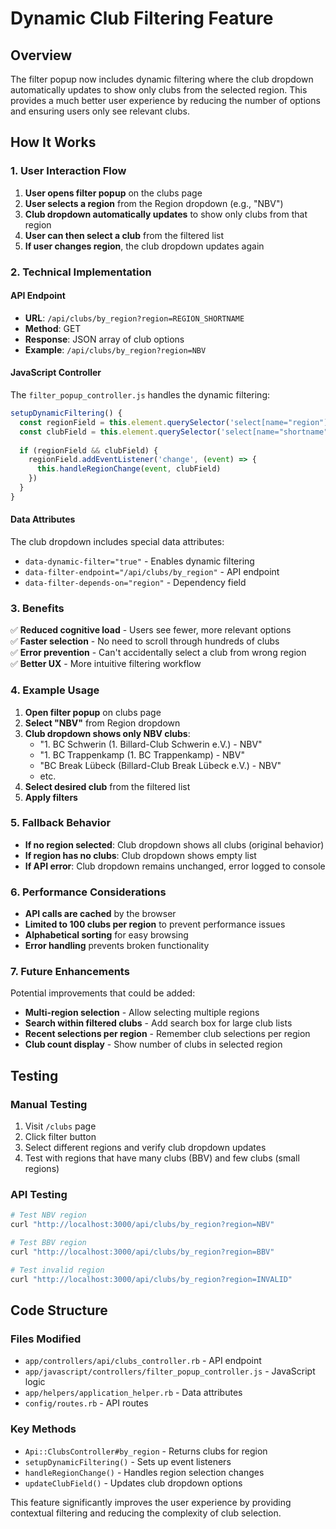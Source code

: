 # Dynamic Club Filtering Feature

## Overview

The filter popup now includes dynamic filtering where the club dropdown automatically updates to show only clubs from the selected region. This provides a much better user experience by reducing the number of options and ensuring users only see relevant clubs.

## How It Works

### 1. User Interaction Flow

1. **User opens filter popup** on the clubs page
2. **User selects a region** from the Region dropdown (e.g., "NBV")
3. **Club dropdown automatically updates** to show only clubs from that region
4. **User can then select a club** from the filtered list
5. **If user changes region**, the club dropdown updates again

### 2. Technical Implementation

#### API Endpoint
- **URL**: `/api/clubs/by_region?region=REGION_SHORTNAME`
- **Method**: GET
- **Response**: JSON array of club options
- **Example**: `/api/clubs/by_region?region=NBV`

#### JavaScript Controller
The `filter_popup_controller.js` handles the dynamic filtering:

```javascript
setupDynamicFiltering() {
  const regionField = this.element.querySelector('select[name="region"]')
  const clubField = this.element.querySelector('select[name="shortname"]')
  
  if (regionField && clubField) {
    regionField.addEventListener('change', (event) => {
      this.handleRegionChange(event, clubField)
    })
  }
}
```

#### Data Attributes
The club dropdown includes special data attributes:
- `data-dynamic-filter="true"` - Enables dynamic filtering
- `data-filter-endpoint="/api/clubs/by_region"` - API endpoint
- `data-filter-depends-on="region"` - Dependency field

### 3. Benefits

✅ **Reduced cognitive load** - Users see fewer, more relevant options  
✅ **Faster selection** - No need to scroll through hundreds of clubs  
✅ **Error prevention** - Can't accidentally select a club from wrong region  
✅ **Better UX** - More intuitive filtering workflow  

### 4. Example Usage

1. **Open filter popup** on clubs page
2. **Select "NBV"** from Region dropdown
3. **Club dropdown shows only NBV clubs**:
   - "1. BC Schwerin (1. Billard-Club Schwerin e.V.) - NBV"
   - "1. BC Trappenkamp (1. BC Trappenkamp) - NBV"
   - "BC Break Lübeck (Billard-Club Break Lübeck e.V.) - NBV"
   - etc.
4. **Select desired club** from the filtered list
5. **Apply filters**

### 5. Fallback Behavior

- **If no region selected**: Club dropdown shows all clubs (original behavior)
- **If region has no clubs**: Club dropdown shows empty list
- **If API error**: Club dropdown remains unchanged, error logged to console

### 6. Performance Considerations

- **API calls are cached** by the browser
- **Limited to 100 clubs per region** to prevent performance issues
- **Alphabetical sorting** for easy browsing
- **Error handling** prevents broken functionality

### 7. Future Enhancements

Potential improvements that could be added:
- **Multi-region selection** - Allow selecting multiple regions
- **Search within filtered clubs** - Add search box for large club lists
- **Recent selections per region** - Remember club selections per region
- **Club count display** - Show number of clubs in selected region

## Testing

### Manual Testing
1. Visit `/clubs` page
2. Click filter button
3. Select different regions and verify club dropdown updates
4. Test with regions that have many clubs (BBV) and few clubs (small regions)

### API Testing
```bash
# Test NBV region
curl "http://localhost:3000/api/clubs/by_region?region=NBV"

# Test BBV region  
curl "http://localhost:3000/api/clubs/by_region?region=BBV"

# Test invalid region
curl "http://localhost:3000/api/clubs/by_region?region=INVALID"
```

## Code Structure

### Files Modified
- `app/controllers/api/clubs_controller.rb` - API endpoint
- `app/javascript/controllers/filter_popup_controller.js` - JavaScript logic
- `app/helpers/application_helper.rb` - Data attributes
- `config/routes.rb` - API routes

### Key Methods
- `Api::ClubsController#by_region` - Returns clubs for region
- `setupDynamicFiltering()` - Sets up event listeners
- `handleRegionChange()` - Handles region selection changes
- `updateClubField()` - Updates club dropdown options

This feature significantly improves the user experience by providing contextual filtering and reducing the complexity of club selection. 